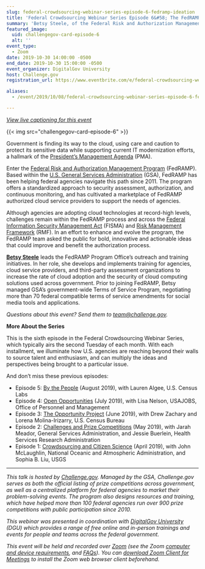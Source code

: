 ```yaml
---
slug: federal-crowdsourcing-webinar-series-episode-6-fedramp-ideation
title: 'Federal Crowdsourcing Webinar Series Episode 6&#58; The FedRAMP Ideation'
summary: 'Betsy Steele, of the Federal Risk and Authorization Management Program &#40;FedRAMP&#41; team, shares how a crowdsourcing initiative invited the larger cybersecurity community to help inform the next iteration of government’s cloud security authorization program&#46;'
featured_image:
  uid: challengegov-card-episode-6
  alt: ''
event_type:
  - Zoom
date: 2019-10-30 14:00:00 -0500
end_date: 2019-10-30 15:00:00 -0500
event_organizer: DigitalGov University
host: Challenge.gov
registration_url: https://www.eventbrite.com/e/federal-crowdsourcing-webinar-series-6-registration-66229112057

aliases:
  - /event/2019/10/08/federal-crowdsourcing-webinar-series-episode-6-fedramp-ideation/

---
```


_[View live captioning for this event ](https://www.captionedtext.com/client/event.aspx?EventID=4205794&CustomerID=321)_


{{< img src="challengegov-card-episode-6" >}}

Government is finding its way to the cloud, using care and caution to protect its sensitive data while supporting current IT modernization efforts, a hallmark of the [President’s Management Agenda](https://www.whitehouse.gov/omb/management/pma/) (PMA).

Enter the [Federal Risk and Authorization Management Program](https://www.fedramp.gov) (FedRAMP). Based within the [U.S. General Services Administration](https://www.gsa.gov) (GSA), FedRAMP has been helping federal agencies navigate this path since 2011. The program offers a standardized approach to security assessment, authorization, and continuous monitoring, and has cultivated a marketplace of FedRAMP authorized cloud service providers to support the needs of agencies.

Although agencies are adopting cloud technologies at record-high levels, challenges remain within the FedRAMP process and across the [Federal Information Security Management Act](https://www.congress.gov/bill/113th-congress/senate-bill/2521) (FISMA) and [Risk Management Framework](https://csrc.nist.gov/publications/detail/sp/800-37/rev-2/final) (RMF). In an effort to enhance and evolve the program, the FedRAMP team asked the public for bold, innovative and actionable ideas that could improve and benefit the authorization process.

[**Betsy Steele**](https://digital.gov/authors/bsteele/) leads the FedRAMP Program Office’s outreach and training initiatives. In her role, she develops and implements training for agencies, cloud service providers, and third-party assessment organizations to increase the rate of cloud adoption and the security of cloud computing solutions used across government. Prior to joining FedRAMP, Betsy managed GSA’s government-wide Terms of Service Program, negotiating more than 70 federal compatible terms of service amendments for social media tools and applications.

_Questions about this event? Send them to [team@challenge.gov](mailto:team@challenge.gov)._

**More About the Series**

This is the sixth episode in the Federal Crowdsourcing Webinar Series, which typically airs the second Tuesday of each month. With each installment, we illuminate how U.S. agencies are reaching beyond their walls to source talent and enthusiasm, and can multiply the ideas and perspectives being brought to a particular issue.

And don’t miss these previous episodes:

- Episode 5: [By the People](https://digital.gov/event/2019/08/13/federal-crowdsourcing-webinar-series-episode-5-by-the-people/) (August 2019), with Lauren Algee, U.S. Census Labs
- Episode 4: [Open Opportunities](https://digital.gov/event/2019/07/09/federal-crowdsourcing-webinar-series-episode-4-open-opportunities/) (July 2019), with Lisa Nelson, USAJOBS, Office of Personnel and Management
- Episode 3: [The Opportunity Project](https://digital.gov/event/2019/06/11/federal-crowdsourcing-webinar-series-episode-3-opportunity-project/) (June 2019), with Drew Zachary and Lorena Molina-Irizarry, U.S. Census Bureau
- Episode 2: [Challenges and Prize Competitions](https://digital.gov/event/2019/05/14/federal-crowdsourcing-webinar-series-episode-2-challengegov/) (May 2019), with Jarah Meador, General Services Administration, and Jessie Buerlein, Health Services Research Administration
- Episode 1: [Crowdsourcing and Citizen Science](https://digital.gov/event/2019/04/09/federal-crowdsourcing-mobilize-citizen-scientists/) (April 2019), with John McLaughlin, National Oceanic and Atmospheric Administration, and Sophia B. Liu, USGS

---

_This talk is hosted by [Challenge.gov](https://www.challenge.gov). Managed by the GSA, Challenge.gov serves as both the official listing of prize competitions across government, as well as a centralized platform for federal agencies to market their problem-solving events. The program also designs resources and training, which have helped more than 100 federal agencies run over 900 prize competitions with public participation since 2010._

_This webinar was presented in coordination with [DigitalGov University](https://digital.gov/digitalgov-university/) (DGU) which provides a range of free online and in-person trainings and events for people and teams across the federal government._

_This event will be held and recorded over [Zoom](https://www.zoom.us/) (see the Zoom [computer and device requirements](https://support.zoom.us/hc/en-us/articles/201362023-System-Requirements-for-PC-Mac-and-Linux), and [FAQs](https://support.zoom.us/hc/en-us/sections/200277708-Frequently-Asked-Questions)). You can [download Zoom Client for Meetings](https://zoom.us/download#client&#95;4meeting) to install the Zoom web browser client beforehand._
